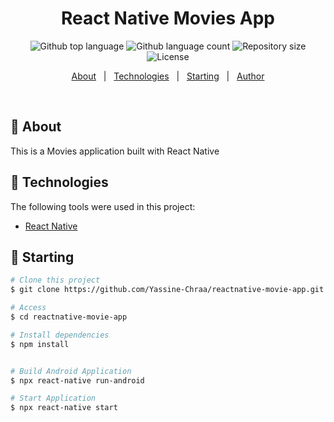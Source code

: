 
<h1 align="center">React Native Movies App</h1>

<p align="center">
  <img alt="Github top language" src="https://img.shields.io/github/languages/top/Yassine-Chraa/reactnative-movie-app?color=56BEB8">

  <img alt="Github language count" src="https://img.shields.io/github/languages/count/Yassine-Chraa/reactnative-movie-app?color=56BEB8">

  <img alt="Repository size" src="https://img.shields.io/github/repo-size/Yassine-Chraa/reactnative-movie-app?color=56BEB8">

  <img alt="License" src="https://img.shields.io/github/license/Yassine-Chraa/reactnative-movie-app?color=56BEB8">

  <!-- <img alt="Github issues" src="https://img.shields.io/github/issues/Yassine-Chraa/reactnative-movie-app?color=56BEB8" /> -->

  <!-- <img alt="Github forks" src="https://img.shields.io/github/forks/Yassine-Chraa/reactnative-movie-app?color=56BEB8" /> -->

  <!-- <img alt="Github stars" src="https://img.shields.io/github/stars/Yassine-Chraa/reactnative-movie-app?color=56BEB8" /> -->
</p>
<p align="center">
  <a href="#dart-about">About</a> &#xa0; | &#xa0; 
  <a href="#rocket-technologies">Technologies</a> &#xa0; | &#xa0;
  <a href="#checkered_flag-starting">Starting</a> &#xa0; | &#xa0;
  <a href="https://github.com/Yassine-Chraa" target="_blank">Author</a>
</p>

<br>

## :dart: About ##
This is a Movies application built with React Native




## :rocket: Technologies ##

The following tools were used in this project:

- [React Native](https://reactnative.dev/)

## :checkered_flag: Starting ##

```bash
# Clone this project
$ git clone https://github.com/Yassine-Chraa/reactnative-movie-app.git

# Access
$ cd reactnative-movie-app

# Install dependencies
$ npm install 


# Build Android Application
$ npx react-native run-android

# Start Application
$ npx react-native start

